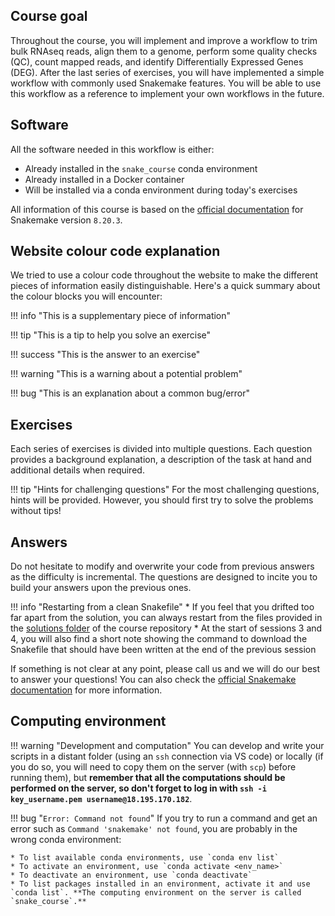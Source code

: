## Course goal

Throughout the course, you will implement and improve a workflow to trim bulk RNAseq reads, align them to a genome, perform some quality checks (QC), count mapped reads, and identify Differentially Expressed Genes (DEG). After the last series of exercises, you will have implemented a simple workflow with commonly used Snakemake features. You will be able to use this workflow as a reference to implement your own workflows in the future.

## Software

All the software needed in this workflow is either:

* Already installed in the `snake_course` conda environment
* Already installed in a Docker container
* Will be installed via a conda environment during today's exercises

All information of this course is based on the [official documentation](https://snakemake.readthedocs.io/en/v8.20.3/) for Snakemake version `8.20.3`.

## Website colour code explanation

We tried to use a colour code throughout the website to make the different pieces of information easily distinguishable. Here's a quick summary about the colour blocks you will encounter:

!!! info "This is a supplementary piece of information"

!!! tip "This is a tip to help you solve an exercise"

!!! success "This is the answer to an exercise"

!!! warning "This is a warning about a potential problem"

!!! bug "This is an explanation about a common bug/error"

## Exercises

Each series of exercises is divided into multiple questions. Each question provides a background explanation, a description of the task at hand and additional details when required.

!!! tip "Hints for challenging questions"
    For the most challenging questions, hints will be provided. However, you should first try to solve the problems without tips!

## Answers

Do not hesitate to modify and overwrite your code from previous answers as the difficulty is incremental. The questions are designed to incite you to build your answers upon the previous ones.

!!! info "Restarting from a clean Snakefile"
    * If you feel that you drifted too far apart from the solution, you can always restart from the files provided in the [solutions folder](https://github.com/sib-swiss/containers-snakemake-training/tree/main/docs/solutions_day2/) of the course repository
    * At the start of sessions 3 and 4, you will also find a short note showing the command to download the Snakefile that should have been written at the end of the previous session

If something is not clear at any point, please call us and we will do our best to answer your questions! You can also check the [official Snakemake documentation](https://snakemake.readthedocs.io/en/stable/index.html) for more information.

## Computing environment

!!! warning "Development and computation"
    You can develop and write your scripts in a distant folder (using an `ssh` connection via VS code) or locally (if you do so, you will need to copy them on the server (with `scp`) before running them), but **remember that all the computations should be performed on the server, so don't forget to log in with `ssh -i key_username.pem username@18.195.170.182`**.

!!! bug "`Error: Command not found`"
    If you try to run a command and get an error such as `Command 'snakemake' not found`, you are probably in the wrong conda environment:

    * To list available conda environments, use `conda env list`
    * To activate an environment, use `conda activate <env_name>`
    * To deactivate an environment, use `conda deactivate`
    * To list packages installed in an environment, activate it and use `conda list`. **The computing environment on the server is called `snake_course`.**

